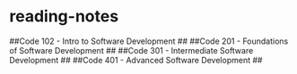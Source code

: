 # reading-notes
##Code 102 - Intro to Software Development ##
##Code 201 - Foundations of Software Development ##
##Code 301 - Intermediate Software Development ##
##Code 401 - Advanced Software Development ##
